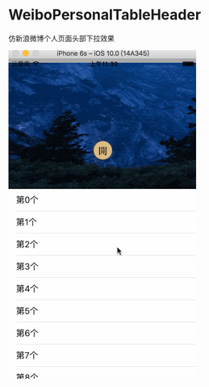 # WeiboPersonalTableHeader
仿新浪微博个人页面头部下拉效果

![Image text](https://raw.githubusercontent.com/yohenpeng/WeiboPersonalTableHeader/master/testTableHeader/image-folder/image.gif)
